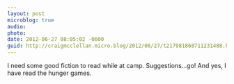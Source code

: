 ```yaml
---
layout: post
microblog: true
audio: 
photo: 
date: 2012-06-27 08:05:02 -0600
guid: http://craigmcclellan.micro.blog/2012/06/27/t217981868711231488.html
---
```

I need some good fiction to read while at camp. Suggestions…go! And yes, I have read the hunger games.
